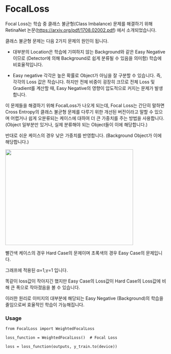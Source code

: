 # FocalLoss

Focal Loss는 학습 중 클래스 불균형(Class Imbalance) 문제를 해결하기 위해 RetinaNet 논문(https://arxiv.org/pdf/1708.02002.pdf) 에서 소개되었습니다.

클래스 불균형 문제는 다음 2가지 문제의 원인이 됩니다.

+ 대부분의 Location은 학습에 기여하지 않는 Background와 같은 Easy Negative이므로 (Detector에 의해 Background로 쉽게 분류될 수 있음을 의미함) 학습에 비효율적입니다.

+ Easy negative 각각은 높은 확률로 Object가 아님을 잘 구분할 수 있습니다. 즉, 각각의 Loss 값은 작습니다. 하지만 전체 비중이 굉장히 크므로 전체 Loss 및 Gradient를 계산할 때, Easy Negative의 영향이 압도적으로 커지는 문제가 발생합니다.

이 문제들을 해결하기 위해 FocalLoss가 나오게 되는데, Focal Loss는 간단히 말하면 Cross Entropy의 클래스 불균형 문제를 다루기 위한 개선된 버전이라고 말할 수 있으며 어렵거나 쉽게 오분류되는 케이스에 대하여 더 큰 가중치를 주는 방법을 사용합니다. (Object 일부분만 있거나, 실제 분류해야 되는 Object들이 이에 해당합니다.) 

반대로 쉬운 케이스의 경우 낮은 가중치를 반영합니다. (Background Object가 이에 해당합니다.)


<img src="https://user-images.githubusercontent.com/29745280/147806849-56b0b1f0-3ad8-43c7-8021-daae15e6e427.png"  width="400" height="300"/>

빨간색 케이스의 경우 Hard Case의 문제이며 초록색의 경우 Easy Case의 문제입니다. 

그래프에 적용된 α=1,γ=1 입니다.

똑같이 loss값이 작아지긴 했지만 Easy Case의 Loss값이 Hard Case의 Loss값에 비해 큰 폭으로 작아졌음을 볼 수 있습니다.

이러한 원리로 이미지의 대부분에 해당되는 Easy Negative (Background)의 학습을 줄임으로써 효율적인 학습이 가능해집니다.


### Usage

    from FocalLoss import WeightedFocalLoss
  
    loss_function = WeightedFocalLoss()  # Focal Loss
  
    loss = loss_function(outputs, y_train.to(device))
